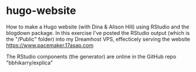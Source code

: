 # hugo-website

How to make a Hugo website (with Dina &amp; Alison Hill) using RStudio and the blogdown package. In this exercise I've posted the RStudio output (which is the "/Public" folder) into my Dreamhost VPS, effecticely serving the website https://www.pacemaker.17asap.com

The RStudio components (the generator) are online in the GitHub repo "bbhikarry/explica"
